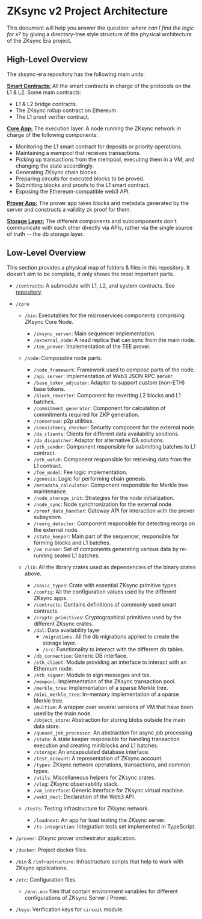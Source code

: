 # ZKsync v2 Project Architecture

This document will help you answer the question: _where can I find the logic for x?_ by giving a directory-tree style
structure of the physical architecture of the ZKsync Era project.

## High-Level Overview

The zksync-era repository has the following main units:

<ins>**Smart Contracts:**</ins> All the smart contracts in charge of the protocols on the L1 & L2. Some main contracts:

- L1 & L2 bridge contracts.
- The ZKsync rollup contract on Ethereum.
- The L1 proof verifier contract.

**<ins>Core App:**</ins> The execution layer. A node running the ZKsync network in charge of the following components:

- Monitoring the L1 smart contract for deposits or priority operations.
- Maintaining a mempool that receives transactions.
- Picking up transactions from the mempool, executing them in a VM, and changing the state accordingly.
- Generating ZKsync chain blocks.
- Preparing circuits for executed blocks to be proved.
- Submitting blocks and proofs to the L1 smart contract.
- Exposing the Ethereum-compatible web3 API.

**<ins>Prover App:**</ins> The prover app takes blocks and metadata generated by the server and constructs a validity zk
proof for them.

**<ins>Storage Layer:**</ins> The different components and subcomponents don't communicate with each other directly via
APIs, rather via the single source of truth -- the db storage layer.

## Low-Level Overview

This section provides a physical map of folders & files in this repository. It doesn't aim to be complete, it only shows
the most important parts.

- `/contracts`: A submodule with L1, L2, and system contracts. See
  [repository](https://github.com/matter-labs/era-contracts/).

- `/core`

  - `/bin`: Executables for the microservices components comprising ZKsync Core Node.

    - `/zksync_server`: Main sequencer implementation.
    - `/external_node`: A read replica that can sync from the main node.
    - `/tee_prover`: Implementation of the TEE prover.

  - `/node`: Composable node parts.

    - `/node_framework`: Framework used to compose parts of the node.
    - `/api_server`: Implementation of Web3 JSON RPC server.
    - `/base_token_adjuster`: Adaptor to support custom (non-ETH) base tokens.
    - `/block_reverter`: Component for reverting L2 blocks and L1 batches.
    - `/commitment_generator`: Component for calculation of commitments required for ZKP generation.
    - `/consensus`: p2p utilities.
    - `/consistency_checker`: Security component for the external node.
    - `/da_clients`: Clients for different data availability solutions.
    - `/da_dispatcher`: Adaptor for alternative DA solutions.
    - `/eth_sender`: Component responsible for submitting batches to L1 contract.
    - `/eth_watch`: Component responsible for retrieving data from the L1 contract.
    - `/fee_model`: Fee logic implementation.
    - `/genesis`: Logic for performing chain genesis.
    - `/metadata_calculator`: Component responsible for Merkle tree maintenance.
    - `/node_storage_init`: Strategies for the node initialization.
    - `/node_sync`: Node synchronization for the external node.
    - `/proof_data_handler`: Gateway API for interaction with the prover subsystem.
    - `/reorg_detector`: Component responsible for detecting reorgs on the external node.
    - `/state_keeper`: Main part of the sequencer, responsible for forming blocks and L1 batches.
    - `/vm_runner`: Set of components generating various data by re-running sealed L1 batches.

  - `/lib`: All the library crates used as dependencies of the binary crates above.

    - `/basic_types`: Crate with essential ZKsync primitive types.
    - `/config`: All the configuration values used by the different ZKsync apps.
    - `/contracts`: Contains definitions of commonly used smart contracts.
    - `/crypto_primitives`: Cryptographical primitives used by the different ZKsync crates.
    - `/dal`: Data availability layer
      - `/migrations`: All the db migrations applied to create the storage layer.
      - `/src`: Functionality to interact with the different db tables.
    - `/db_connection`: Generic DB interface.
    - `/eth_client`: Module providing an interface to interact with an Ethereum node.
    - `/eth_signer`: Module to sign messages and txs.
    - `/mempool`: Implementation of the ZKsync transaction pool.
    - `/merkle_tree`: Implementation of a sparse Merkle tree.
    - `/mini_merkle_tree`: In-memory implementation of a sparse Merkle tree.
    - `/multivm`: A wrapper over several versions of VM that have been used by the main node.
    - `/object_store`: Abstraction for storing blobs outside the main data store.
    - `/queued_job_processor`: An abstraction for async job processing
    - `/state`: A state keeper responsible for handling transaction execution and creating miniblocks and L1 batches.
    - `/storage`: An encapsulated database interface.
    - `/test_account`: A representation of ZKsync account.
    - `/types`: ZKsync network operations, transactions, and common types.
    - `/utils`: Miscellaneous helpers for ZKsync crates.
    - `/vlog`: ZKsync observability stack.
    - `/vm_interface`: Generic interface for ZKsync virtual machine.
    - `/web3_decl`: Declaration of the Web3 API.

  - `/tests`: Testing infrastructure for ZKsync network.
    - `/loadnext`: An app for load testing the ZKsync server.
    - `/ts-integration`: Integration tests set implemented in TypeScript.

- `/prover`: ZKsync prover orchestrator application.

- `/docker`: Project docker files.

- `/bin` & `/infrastructure`: Infrastructure scripts that help to work with ZKsync applications.

- `/etc`: Configuration files.

  - `/env`:`.env` files that contain environment variables for different configurations of ZKsync Server / Prover.

- `/keys`: Verification keys for `circuit` module.
